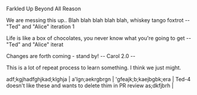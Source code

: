 Farkled 
Up
Beyond
All
Reason

We are messing this up..
Blah blah blah blah blah, whiskey tango foxtrot
-- "Ted" and "Alice" iteration 1

Life is like a box of chocolates, you never know what you're going to get
-- "Ted" and "Alice" iterat

Changes are forth coming - stand by!
-- Carol 2.0 --

This is a lot of repeat process to learn something.  I think we just might.

adf;kgjhadfghjkad;klghja  |
a'lgn;aekrgbrgn           |
'gfeajk;b;kaejbgbk;era    | Ted-4 doesn't like these and wants to delete thim in PR review
as;dkfjbrh                |